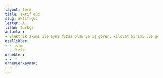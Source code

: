 ```yaml
---
layout: term
title: aktif güç
slug: aktif-guc
letter: A
lisan: Türkçe
anlamlar:
- Elektrik akımı ile aynı fazda olan ve iş gören, kilovat birimi ile gösterilen güç
ozellikler:
- - isim
  - fizik
ornekler:
- - ''
orneklerkaynak:
- - ''
---
```

